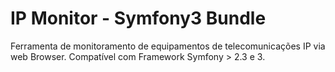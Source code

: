 IP Monitor - Symfony3 Bundle
=======

Ferramenta de monitoramento de equipamentos de telecomunicações IP via web Browser.
Compatível com Framework Symfony > 2.3 e 3.